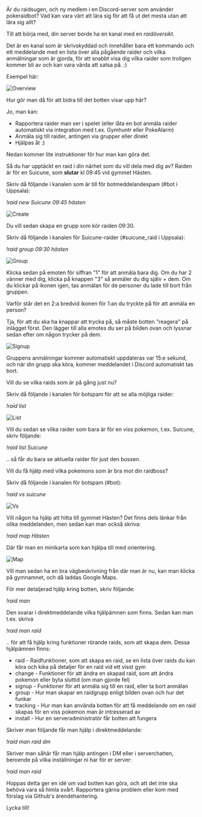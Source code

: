Är du raidsugen, och ny medlem i en Discord-server som använder pokeraidbot? 
Vad kan vara värt att lära sig för att få ut det mesta utan att lära sig allt?

Till att börja med, din server borde ha en kanal med en *raidöversikt*.

Det är en kanal som är skrivskyddad och innehåller bara ett kommando och ett meddelande
med en lista över alla pågående raider och vilka anmälningar som är gjorda,
för att snabbt visa dig vilka raider som troligen kommer bli av och kan vara värda att satsa på. :)

Exempel här:

![Overview](img/overview.png)

Hur gör man då för att bidra till det botten visar upp här?

Jo, man kan:
* Rapportera raider man ser i spelet (eller låta en bot anmäla raider automatiskt via integration med t.ex. Gymhuntr eller PokeAlarm)
* Anmäla sig till raider, antingen via grupper eller direkt
* Hjälpas åt :)

Nedan kommer lite instruktioner för hur man kan göra det.

Så du har upptäckt en raid i din närhet som du vill dela med dig av? Raiden är för en Suicune, som **slutar** kl 09:45 vid gymmet Hästen.

Skriv då följande i kanalen som är till för botmeddelandespam (#bot i Uppsala):

*!raid new Suicune 09:45 hästen*

![Create](img/started1.png)

Du vill sedan skapa en grupp som kör raiden 09:30.

Skriv då följande i kanalen för Suicune-raider (#suicune_raid i Uppsala):

*!raid group 09:30 hästen*

![Group](img/started2.png)

Klicka sedan på emoten för siffran "1" för att anmäla bara dig. Om du har 2 vänner med dig, klicka på knappen "3" så anmäler du dig själv + dem.
Om du klickar på ikonen igen, tas anmälan för de personer du lade till bort från gruppen.

Varför står det en 2:a bredvid ikonen för 1:an du tryckte på för att anmäla en person? 

Tja, för att du ska ha knappar att trycka på, så måste botten "reagera" på inlägget först. 
Den lägger till alla emotes du ser på bilden ovan och lyssnar sedan efter om någon trycker på dem. 

![Signup](img/started3.png)

Gruppens anmälningar kommer automatiskt uppdateras var 15:e sekund, och när din grupp ska köra, kommer meddelandet i Discord automatiskt tas bort.

Vill du se vilka raids som är på gång just nu?

Skriv då följande i kanalen för botspam för att se alla möjliga raider:

*!raid list*

![List](img/raidlist.png)

Vill du sedan se vilka raider som bara är för en viss pokemon, t.ex. Suicune, skriv följande:

*!raid list Suicune*

.. så får du bara se aktuella raider för just den bossen.

Vill du få hjälp med vilka pokemons som är bra mot din raidboss?

Skriv då följande i kanalen för botspam (#bot):

*!raid vs suicune*

![Vs](img/started4.png)

Vill någon ha hjälp att hitta till gymmet Hästen? Det finns dels länkar från olika meddelanden, 
men sedan kan man också skriva:

*!raid map Hästen*

Där får man en minikarta som kan hjälpa till med orientering. 

![Map](img/started5.png)

Vill man sedan ha en bra vägbeskrivning från där man är nu, kan man klicka på gymnamnet, 
och då laddas Google Maps.

För mer detaljerad hjälp kring botten, skriv följande:

*!raid man*

Den svarar i direktmeddelande vilka hjälpämnen som finns. Sedan kan man t.ex. skriva

*!raid man raid*

.. för att få hjälp kring funktioner rörande raids, som att skapa dem. Dessa hjälpämnen finns:

* raid - Raidfunktioner, som att skapa en raid, se en lista över raids du kan köra och kika på detaljer för en raid vid ett visst gym
* change - Funktioner för att ändra en skapad raid, som att ändra pokemon eller byta sluttid (om man gjorde fel)
* signup - Funktioner för att anmäla sig till en raid, eller ta bort anmälan
* group - Hur man skapar en raidgrupp enligt bilden ovan och hur det funkar
* tracking - Hur man kan använda botten för att få meddelande om en raid skapas för en viss pokemon man är intresserad av
* install - Hur en serveradministratör får botten att fungera

Skriver man följande får man hjälp i direktmeddelande:

*!raid man raid dm*

Skriver man såhär får man hjälp antingen i DM eller i serverchatten, beroende på vilka inställningar ni har för er server:

*!raid man raid*

Hoppas detta ger en idé om vad botten kan göra, och att det inte ska behöva vara så himla svårt. 
Rapportera gärna problem eller kom med förslag via Github's ärendehantering.

Lycka till!